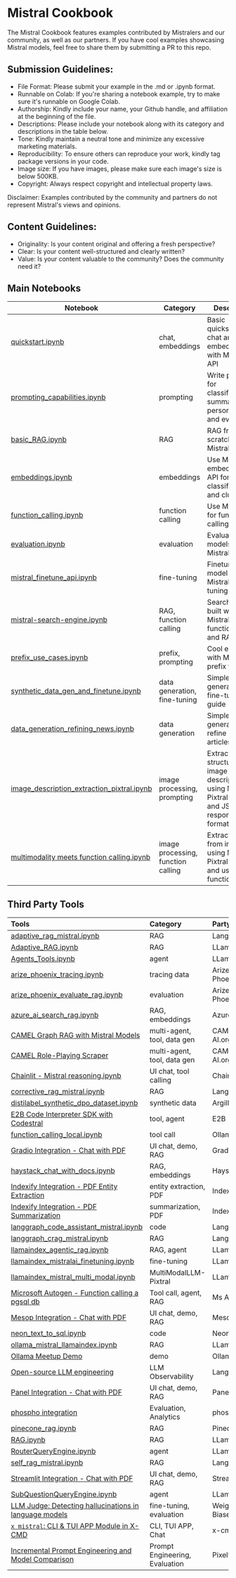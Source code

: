 # Mistral Cookbook

The Mistral Cookbook features examples contributed by Mistralers and our community, as well as our partners. If you have cool examples showcasing Mistral models, feel free to share them by submitting a PR to this repo.

## Submission Guidelines:

- File Format: Please submit your example in the .md or .ipynb format.
- Runnable on Colab: If you're sharing a notebook example, try to make sure it's runnable on Google Colab.
- Authorship: Kindly include your name, your Github handle, and affiliation at the beginning of the file.
- Descriptions: Please include your notebook along with its category and descriptions in the table below.
- Tone: Kindly maintain a neutral tone and minimize any excessive marketing materials.
- Reproducibility: To ensure others can reproduce your work, kindly tag package versions in your code.
- Image size: If you have images, please make sure each image's size is below 500KB.
- Copyright: Always respect copyright and intellectual property laws.

Disclaimer: Examples contributed by the community and partners do not represent Mistral's views and opinions.

## Content Guidelines:

- Originality: Is your content original and offering a fresh perspective?
- Clear: Is your content well-structured and clearly written?
- Value: Is your content valuable to the community? Does the community need it?

## Main Notebooks

| Notebook                                                                       | Category                     | Description                                                                      |
|--------------------------------------------------------------------------------|-----------------------------|----------------------------------------------------------------------------------|
| [quickstart.ipynb](quickstart.ipynb)                                           | chat, embeddings             | Basic quickstart with chat and embeddings with Mistral AI API                    |
| [prompting_capabilities.ipynb](mistral/prompting/prompting_capabilities.ipynb) | prompting                    | Write prompts for classification, summarization, personalization, and evaluation |
| [basic_RAG.ipynb](mistral/rag/basic_RAG.ipynb)                                 | RAG                          | RAG from scratch with Mistral AI API                                             |
| [embeddings.ipynb](mistral/embeddings/embeddings.ipynb)                        | embeddings                   | Use Mistral embeddings API for classification and clustering                     |
| [function_calling.ipynb](mistral/function_calling/function_calling.ipynb)      | function calling             | Use Mistral API for function calling                                             |
| [evaluation.ipynb](mistral/evaluation/evaluation.ipynb)                        | evaluation                   | Evaluate models with Mistral API                                                 |
| [mistral_finetune_api.ipynb](mistral/fine_tune/mistral_finetune_api.ipynb)     | fine-tuning                  | Finetune a model with Mistral fine-tuning API                                    |
| [mistral-search-engine.ipynb](mistral/rag/mistral-search-engine.ipynb)         | RAG, function calling        | Search engine built with Mistral API, function calling and RAG                   |
| [prefix_use_cases.ipynb](mistral/prompting/prefix_use_cases.ipynb)             | prefix, prompting            | Cool examples with Mistral's prefix feature                                      |
| [synthetic_data_gen_and_finetune.ipynb](mistral/data_generation/synthetic_data_gen_and_finetune.ipynb) | data generation, fine-tuning | Simple data generation and fine-tuning guide        |
| [data_generation_refining_news.ipynb](mistral/data_generation/data_generation_refining_news.ipynb) | data generation | Simple data generation to refine news articles                                |
| [image_description_extraction_pixtral.ipynb](mistral/image_processing/image_description_extraction_pixtral.ipynb) | image processing, prompting  | Extract structured image descriptions using Mistral's Pixtral model and JSON response formatting |
| [multimodality meets function calling.ipynb](mistral/image_processing/multimodality_meets_function_calling.ipynb.ipynb) | image processing, function calling  | Extract table from image using Mistral's Pixtral model and use for function calling |

## Third Party Tools

| Tools                                                                                                           | Category               | Party      |
| :-------------------------------------------------------------------------------------------------------------- | :--------------------- | :--------- |
| [adaptive_rag_mistral.ipynb](third_party/langchain/adaptive_rag_mistral.ipynb)                                  | RAG                    | Langchain  |
| [Adaptive_RAG.ipynb](third_party/LlamaIndex/Adaptive_RAG.ipynb)                                                 | RAG                    | LLamaIndex |
| [Agents_Tools.ipynb](third_party/LlamaIndex/Agents_Tools.ipynb)                                                 | agent                  | LLamaIndex |
| [arize_phoenix_tracing.ipynb](third_party/Phoenix/arize_phoenix_tracing.ipynb)                                  | tracing data           | Arize Phoenix  |
| [arize_phoenix_evaluate_rag.ipynb](third_party/Phoenix/arize_phoenix_evaluate_rag.ipynb)                          | evaluation           | Arize Phoenix  |
| [azure_ai_search_rag.ipynb](third_party/Azure_AI_Search/azure_ai_search_rag.ipynb)                              | RAG, embeddings        | Azure      |
| [CAMEL Graph RAG with Mistral Models](third_party/CAMEL_AI/camel_graph_rag.ipynb)                               | multi-agent, tool, data gen| CAMEL-AI.org|
| [CAMEL Role-Playing Scraper](third_party/CAMEL_AI/camel_roleplaying_scraper.ipynb)                              | multi-agent, tool, data gen| CAMEL-AI.org|
| [Chainlit - Mistral reasoning.ipynb](third_party/Chainlit/Chainlit_Mistral_reasoning.ipynb)                     | UI chat, tool calling  | Chainlit   |
| [corrective_rag_mistral.ipynb](third_party/langchain/corrective_rag_mistral.ipynb)                              | RAG                    | Langchain  |
| [distilabel_synthetic_dpo_dataset.ipynb](third_party/argilla/distilabel_synthetic_dpo_dataset.ipynb)            | synthetic data         | Argilla    |
| [E2B Code Interpreter SDK with Codestral](third_party/E2B_Code_Interpreting)                                    | tool, agent            | E2B        |
| [function_calling_local.ipynb](third_party/Ollama/function_calling_local.ipynb)                                 | tool call              | Ollama     |
| [Gradio Integration - Chat with PDF](third_party/gradio/README.md)                                              | UI chat, demo, RAG     | Gradio     |
| [haystack_chat_with_docs.ipynb](third_party/Haystack/haystack_chat_with_docs.ipynb)                             | RAG, embeddings        | Haystack   |
| [Indexify Integration - PDF Entity Extraction](third_party/Indexify/pdf-entity-extraction)                      | entity extraction, PDF | Indexify   |
| [Indexify Integration - PDF Summarization](third_party/Indexify/pdf-summarization)                              | summarization, PDF     | Indexify   |
| [langgraph_code_assistant_mistral.ipynb](third_party/langchain/langgraph_code_assistant_mistral.ipynb)          | code                   | Langchain  |
| [langgraph_crag_mistral.ipynb](third_party/langchain/langgraph_crag_mistral.ipynb)                              | RAG                    | Langchain  |
| [llamaindex_agentic_rag.ipynb](third_party/LlamaIndex/llamaindex_agentic_rag.ipynb)                             | RAG, agent             | LLamaIndex |
| [llamaindex_mistralai_finetuning.ipynb](third_party/LlamaIndex/llamaindex_mistralai_finetuning.ipynb)           | fine-tuning            | LLamaIndex |
| [llamaindex_mistral_multi_modal.ipynb](third_party/LlamaIndex/llamaindex_mistral_multi_modal.ipynb)             | MultiModalLLM-Pixtral  | LLamaIndex |
| [Microsoft Autogen - Function calling a pgsql db ](third_party/MS_Autogen_pgsql/mistral_pgsql_function_calling.ipynb) | Tool call, agent, RAG  | Ms Autogen |
| [Mesop Integration - Chat with PDF](third_party/mesop/README.md)                                                | UI chat, demo, RAG     | Mesop      |
| [neon_text_to_sql.ipynb](third_party/Neon/neon_text_to_sql.ipynb)                                               | code                   | Neon       |
| [ollama_mistral_llamaindex.ipynb](third_party/LlamaIndex/ollama_mistral_llamaindex.ipynb)                       | RAG                    | LLamaIndex |
| [Ollama Meetup Demo](third_party/Ollama/20240321_ollama_meetup)                                                 | demo                   | Ollama     |
| [Open-source LLM engineering](third_party/Langfuse)                                                             | LLM Observability      | Langfuse   |
| [Panel Integration - Chat with PDF](third_party/panel/README.md)                                                | UI chat, demo, RAG     | Panel      |
| [phospho integration](third_party/phospho/cookbook_phospho_mistral_integration.ipynb)                           | Evaluation, Analytics  | phospho    |
| [pinecone_rag.ipynb](third_party/Pinecone/pinecone_rag.ipynb)                                                   | RAG                    | Pinecone   |
| [RAG.ipynb](third_party/LlamaIndex/RAG.ipynb)                                                                   | RAG                    | LLamaIndex |
| [RouterQueryEngine.ipynb](third_party/LlamaIndex/RouterQueryEngine.ipynb)                                       | agent                  | LLamaIndex |
| [self_rag_mistral.ipynb](third_party/langchain/self_rag_mistral.ipynb)                                          | RAG                    | Langchain  |
| [Streamlit Integration - Chat with PDF](third_party/streamlit/README.md)                                        | UI chat, demo, RAG     | Streamlit  |
| [SubQuestionQueryEngine.ipynb](third_party/LlamaIndex/RouterQueryEngine.ipynb)                                  | agent                  | LLamaIndex |
| [LLM Judge: Detecting hallucinations in language models](third_party/wandb/README.md)                           | fine-tuning, evaluation | Weights & Biases |
| [`x mistral`: CLI & TUI APP Module in X-CMD](third_party/x-cmd/README.md)                                       | CLI, TUI APP, Chat     | x-cmd |
| [Incremental Prompt Engineering and Model Comparison](third_party/Pixeltable/README.md)                         | Prompt Engineering, Evaluation| Pixeltable |
